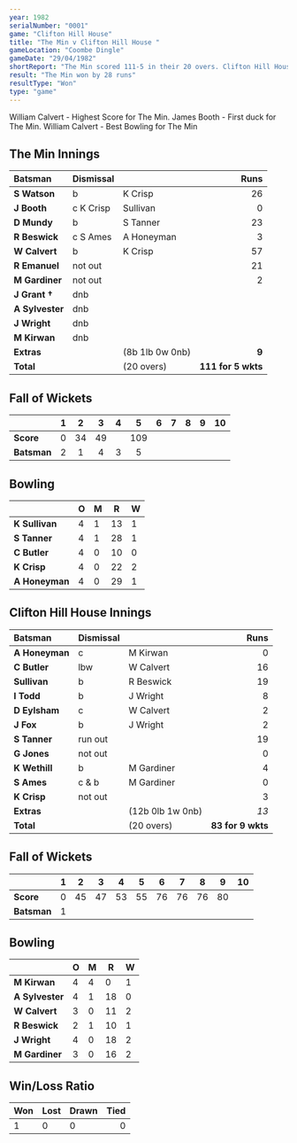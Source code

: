 ```yaml
---
year: 1982
serialNumber: "0001"
game: "Clifton Hill House"
title: "The Min v Clifton Hill House "
gameLocation: "Coombe Dingle"
gameDate: "29/04/1982"
shortReport: "The Min scored 111-5 in their 20 overs. Clifton Hill House were 83-9 after 20 overs."
result: "The Min won by 28 runs"
resultType: "Won"
type: "game"
---
```


William Calvert - Highest Score for The Min. James Booth - First duck for The Min. William Calvert - Best Bowling for The Min

## The Min Innings

| Batsman | Dismissal |  | Runs |
|:---|:---|---|---:|
| **S Watson** | b | K Crisp | 26 |
| **J Booth** | c K Crisp | Sullivan | 0 |
| **D Mundy** | b | S Tanner | 23 |
| **R Beswick** | c S Ames | A Honeyman | 3 |
| **W Calvert** | b | K Crisp | 57 |
| **R Emanuel** | not out |  | 21 |
| **M Gardiner** | not out |  | 2 |
| **J Grant †** | dnb | | |
| **A Sylvester** | dnb | | |
| **J Wright** | dnb | | |
| **M Kirwan** | dnb | | |
| **Extras** | | (8b 1lb 0w 0nb) | **9** |
| **Total** | | (20 overs) | **111 for 5 wkts** |

## Fall of Wickets

| | 1 | 2 | 3 | 4 | 5 | 6 | 7 | 8 | 9 | 10 |
|---|:---:|:---:|:---:|:---:|:---:|:---:|:---:|:---:|:---:|:---:|
| **Score** | 0 | 34 | 49 |  | 109 | | |
| **Batsman** | 2 | 1 | 4 | 3 | 5 | | | |

## Bowling

| | O | M | R | W |
|---|---|---|---|---|
| **K Sullivan** | 4 | 1 | 13 | 1 |
| **S Tanner** | 4 | 1 | 28 | 1 |
| **C Butler** | 4 | 0 | 10 | 0 |
| **K Crisp** | 4 | 0 | 22 | 2 |
| **A Honeyman** | 4 | 0 | 29 | 1 |

## Clifton Hill House Innings

| Batsman | Dismissal |  | Runs |
|:---|:---|---|---:|
| **A Honeyman** | c | M Kirwan | 0 |
| **C Butler** | lbw | W Calvert | 16 |
| **Sullivan** | b | R Beswick | 19 |
| **I Todd** | b | J Wright | 8 |
| **D Eylsham** | c | W Calvert | 2 |
| **J Fox** | b | J Wright | 2 |
| **S Tanner** | run out | | 19 |
| **G Jones** | not out | | 0 |
| **K Wethill** | b | M Gardiner | 4 |
| **S Ames** | c & b | M Gardiner | 0 |
| **K Crisp** | not out |  | 3 |
| **Extras** | | (12b 0lb 1w 0nb) | *13* |
| **Total** | | (20 overs) | **83 for 9 wkts** |

## Fall of Wickets

| | 1 | 2 | 3 | 4 | 5 | 6 | 7 | 8 | 9 | 10 |
|---|:---:|:---:|:---:|:---:|:---:|:---:|:---:|:---:|:---:|:---:|
| **Score** | 0 | 45 | 47 | 53 | 55 | 76 | 76 | 76 | 80 | |
| **Batsman** | 1 | | | | | | | | | |

## Bowling

| | O | M | R | W |
|---|---|---|---|---|
| **M Kirwan** | 4 | 4 | 0 | 1 |
| **A Sylvester** | 4 | 1 | 18 | 0 |
| **W Calvert** | 3 | 0 | 11 | 2 |
| **R Beswick** | 2 | 1 | 10 | 1 |
| **J Wright** | 4 | 0 | 18 | 2 |
| **M Gardiner** | 3 | 0 | 16 | 2 |

## Win/Loss Ratio

| Won | Lost | Drawn | Tied |
|:---|:---|:---|---:|
| 1 | 0 | 0 | 0 |